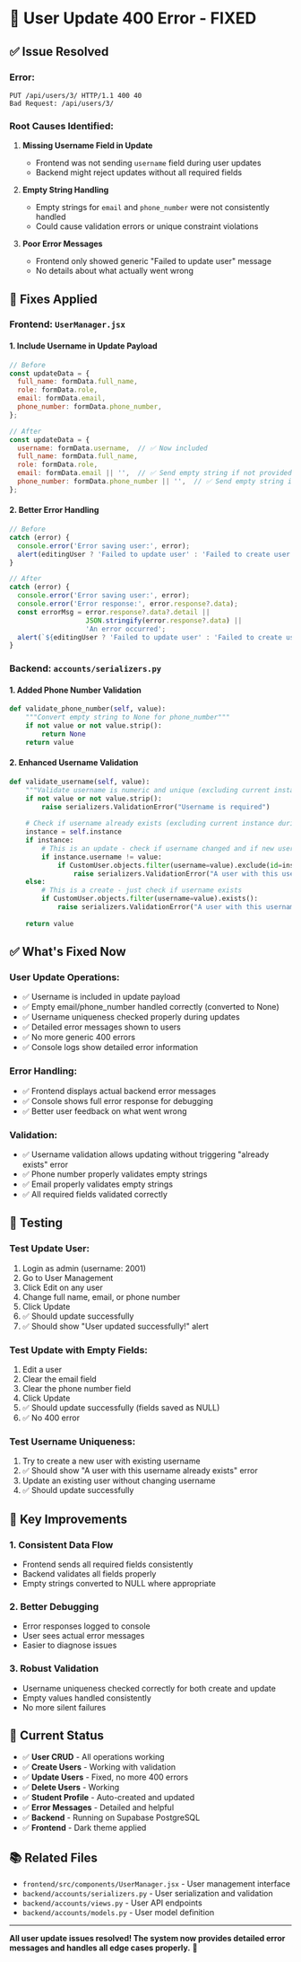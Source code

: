 # 🔧 User Update 400 Error - FIXED

## ✅ Issue Resolved

### Error:
```
PUT /api/users/3/ HTTP/1.1 400 40
Bad Request: /api/users/3/
```

### Root Causes Identified:

1. **Missing Username Field in Update**
   - Frontend was not sending `username` field during user updates
   - Backend might reject updates without all required fields

2. **Empty String Handling**
   - Empty strings for `email` and `phone_number` were not consistently handled
   - Could cause validation errors or unique constraint violations

3. **Poor Error Messages**
   - Frontend only showed generic "Failed to update user" message
   - No details about what actually went wrong

## 🔨 Fixes Applied

### Frontend: `UserManager.jsx`

#### 1. Include Username in Update Payload
```jsx
// Before
const updateData = {
  full_name: formData.full_name,
  role: formData.role,
  email: formData.email,
  phone_number: formData.phone_number,
};

// After
const updateData = {
  username: formData.username,  // ✅ Now included
  full_name: formData.full_name,
  role: formData.role,
  email: formData.email || '',  // ✅ Send empty string if not provided
  phone_number: formData.phone_number || '',  // ✅ Send empty string if not provided
};
```

#### 2. Better Error Handling
```jsx
// Before
catch (error) {
  console.error('Error saving user:', error);
  alert(editingUser ? 'Failed to update user' : 'Failed to create user');
}

// After
catch (error) {
  console.error('Error saving user:', error);
  console.error('Error response:', error.response?.data);
  const errorMsg = error.response?.data?.detail || 
                   JSON.stringify(error.response?.data) || 
                   'An error occurred';
  alert(`${editingUser ? 'Failed to update user' : 'Failed to create user'}\n\nError: ${errorMsg}`);
}
```

### Backend: `accounts/serializers.py`

#### 1. Added Phone Number Validation
```python
def validate_phone_number(self, value):
    """Convert empty string to None for phone_number"""
    if not value or not value.strip():
        return None
    return value
```

#### 2. Enhanced Username Validation
```python
def validate_username(self, value):
    """Validate username is numeric and unique (excluding current instance)"""
    if not value or not value.strip():
        raise serializers.ValidationError("Username is required")
    
    # Check if username already exists (excluding current instance during update)
    instance = self.instance
    if instance:
        # This is an update - check if username changed and if new username exists
        if instance.username != value:
            if CustomUser.objects.filter(username=value).exclude(id=instance.id).exists():
                raise serializers.ValidationError("A user with this username already exists")
    else:
        # This is a create - just check if username exists
        if CustomUser.objects.filter(username=value).exists():
            raise serializers.ValidationError("A user with this username already exists")
    
    return value
```

## ✅ What's Fixed Now

### User Update Operations:
- ✅ Username is included in update payload
- ✅ Empty email/phone_number handled correctly (converted to None)
- ✅ Username uniqueness checked properly during updates
- ✅ Detailed error messages shown to users
- ✅ No more generic 400 errors
- ✅ Console logs show detailed error information

### Error Handling:
- ✅ Frontend displays actual backend error messages
- ✅ Console shows full error response for debugging
- ✅ Better user feedback on what went wrong

### Validation:
- ✅ Username validation allows updating without triggering "already exists" error
- ✅ Phone number properly validates empty strings
- ✅ Email properly validates empty strings
- ✅ All required fields validated correctly

## 🧪 Testing

### Test Update User:
1. Login as admin (username: 2001)
2. Go to User Management
3. Click Edit on any user
4. Change full name, email, or phone number
5. Click Update
6. ✅ Should update successfully
7. ✅ Should show "User updated successfully!" alert

### Test Update with Empty Fields:
1. Edit a user
2. Clear the email field
3. Clear the phone number field
4. Click Update
5. ✅ Should update successfully (fields saved as NULL)
6. ✅ No 400 error

### Test Username Uniqueness:
1. Try to create a new user with existing username
2. ✅ Should show "A user with this username already exists" error
3. Update an existing user without changing username
4. ✅ Should update successfully

## 📝 Key Improvements

### 1. Consistent Data Flow
- Frontend sends all required fields consistently
- Backend validates all fields properly
- Empty strings converted to NULL where appropriate

### 2. Better Debugging
- Error responses logged to console
- User sees actual error messages
- Easier to diagnose issues

### 3. Robust Validation
- Username uniqueness checked correctly for both create and update
- Empty values handled consistently
- No more silent failures

## 🚀 Current Status

- ✅ **User CRUD** - All operations working
- ✅ **Create Users** - Working with validation
- ✅ **Update Users** - Fixed, no more 400 errors
- ✅ **Delete Users** - Working
- ✅ **Student Profile** - Auto-created and updated
- ✅ **Error Messages** - Detailed and helpful
- ✅ **Backend** - Running on Supabase PostgreSQL
- ✅ **Frontend** - Dark theme applied

## 📚 Related Files

- `frontend/src/components/UserManager.jsx` - User management interface
- `backend/accounts/serializers.py` - User serialization and validation
- `backend/accounts/views.py` - User API endpoints
- `backend/accounts/models.py` - User model definition

---

**All user update issues resolved! The system now provides detailed error messages and handles all edge cases properly.** 🎉
